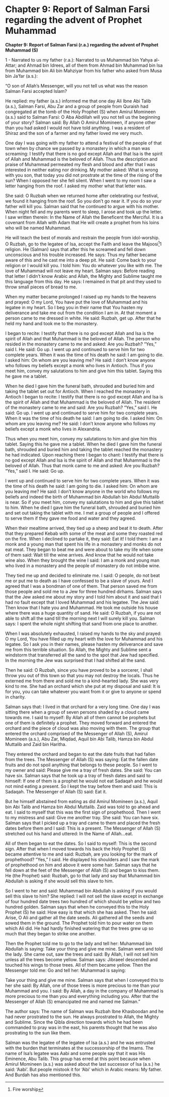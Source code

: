 Chapter 9: Report of Salman Farsi regarding the advent of Prophet Muhammad
==========================================================================

**Chapter 9: Report of Salman Farsi (r.a.) regarding the advent of
Prophet Muhammad (S)**

1 - Narrated to us my father (r.a.): Narrated to us Muhammad bin Yahya
al-Attar; and Ahmad bin Idrees, all of them from Ahmad bin Muhammad bin
Isa from Muhammad bin Ali bin Mahziyar from his father who asked from
Musa bin Ja’far (a.s.):

“O son of Allah’s Messenger, will you not tell us what was the reason
Salman Farsi accepted Islam?

He replied: my father (a.s.) informed me that one day Ali Ibne Abi Talib
(a.s.), Salman Farsi, Abu Zar and a group of people from Quraish had
congregated at the tomb of the Holy Prophet (S) when Amirul Momineen
(a.s.) said to Salman Farsi: O Aba Abdillah will you not tell us the
beginning of your story? Salman said: By Allah O Amirul Momineen, if
anyone other than you had asked I would not have told anything. I was a
resident of Shiraz and the son of a farmer and my father loved me very
much.

One day I was going with my father to attend a festival of the people of
that town when by chance we passed by a monastery in which a man was
screaming: I testify that there is no god except Allah and that Isa is
the spirit of Allah and Muhammad is the beloved of Allah. Thus the
description and praise of Muhammad permeated my flesh and blood and
after that I was interested in neither eating nor drinking. My mother
asked: What is wrong with you son, that today you did not prostrate at
the time of the rising of the sun? When I opposed her she fell silent.
When I went to my room I saw a letter hanging from the roof. I asked my
mother what that letter was.

She said: O Ruzbah when we returned home after celebrating our festival,
we found it hanging from the roof. So you don’t go near it. If you do so
your father will kill you. Salman said that he continued to argue with
his mother. When night fell and my parents went to sleep, I arose and
took up the letter. I saw written therein: In the Name of Allah the
Beneficent the Merciful. It is a covenant from Allah with Adam that He
will create a prophet from his loins who will be named Muhammad.

He will teach the best of morals and restrain the people from
idol-worship. O Ruzbah, go to the legatee of Isa, accept the Faith and
leave the Majoosi[^1]1 religion. He (Salman) says that after this he
screamed and fell down unconscious and his trouble increased. He says:
Thus my father became aware of this and he cast me into a deep pit. He
said: Come back to your religion or I would kill you. I told him: You do
whatever you like with me. The love of Muhammad will not leave my heart.
Salman says: Before reading that letter I didn’t know Arabic and Allah,
the Mighty and Sublime taught me this language from this day. He says: I
remained in that pit and they used to throw small pieces of bread to me.

When my matter became prolonged I raised up my hands to the heavens and
prayed: O my Lord, You have put the love of Muhammad and his legatee in
my heart. So I beg you in their name that You hasten my deliverance and
take me out from the condition I am in. At that moment a person came to
me dressed in white. He said: Ruzbah, get up. After that he held my hand
and took me to the monastery.

I began to recite: I testify that there is no god except Allah and Isa
is the spirit of Allah and that Muhammad is the beloved of Allah. The
person who resided in the monastery came to me and asked: Are you
Ruzbah? “Yes,” said I. He said: Go up. I went up and continued to serve
him for two complete years. When it was the time of his death he said: I
am going to die. I asked him: On whom are you leaving me? He said: I
don’t know anyone who follows my beliefs except a monk who lives in
Antioch. Thus if you meet him, convey my salutations to him and give him
this tablet. Saying this he gave me a tablet.

When he died I gave him the funeral bath, shrouded and buried him and
taking the tablet set out for Antioch. When I reached the monastery in
Antioch I began to recite: I testify that there is no god except Allah
and Isa is the spirit of Allah and that Muhammad is the beloved of
Allah. The resident of the monastery came to me and said: Are you
Ruzbah? “Yes,” said I. He said: Go up. I went up and continued to serve
him for two complete years. When it was the time of his death he said: I
am going to die. I asked him: On whom are you leaving me? He said: I
don’t know anyone who follows my beliefs except a monk who lives in
Alexandria.

Thus when you meet him, convey my salutations to him and give him this
tablet. Saying this he gave me a tablet. When he died I gave him the
funeral bath, shrouded and buried him and taking the tablet reached the
monastery he had indicated. Upon reaching there I began to chant: I
testify that there is no god except Allah and Isa is the spirit of Allah
and that Muhammad is the beloved of Allah. Thus that monk came to me and
asked: Are you Ruzbah? “Yes,” said I. He said: Go up.

I went up and continued to serve him for two complete years. When it was
the time of his death he said: I am going to die. I asked him: On whom
are you leaving me? He said: I don’t know anyone in the world who
follows my beliefs and indeed the birth of Muhammad bin Abdullah bin
Abdul Muttalib is near. So if you meet him, convey my salutations to him
and give this tablet to him. When he died I gave him the funeral bath,
shrouded and buried him and set out taking the tablet with me. I met a
group of people and I offered to serve them if they gave me food and
water and they agreed.

When their mealtime arrived, they tied up a sheep and beat it to death.
After that they prepared Kebab with some of the meat and some they
roasted red on the fire. When I declined to partake it, they said: Eat
it! I told them: I am a monk and a young man that spent his life in a
monastery and monks do not eat meat. They began to beat me and were
about to take my life when some of them said: Wait till the wine
arrives. And know that he would not take wine also. When they brought
the wine I said: I am a monk and young man who lived in a monastery and
the people of monastery do not imbibe wine.

They tied me up and decided to eliminate me. I said: O people, do not
beat me or put me to death as I have confessed to be a slave of yours.
And I agreed that I was a bondman of one of them. That person saved me
from those people and sold me to a Jew for three hundred dirhams. Salman
says that the Jew asked me about my story and I told him about it and
said that I had no fault except that I loved Muhammad and his legatee.
The Jew said: Then know that I hate you and Muhammad. He took me outside
his house where there was a huge quantity of sand. He said: O Ruzbah, if
you are not able to shift all the sand till the morning next I will
surely kill you. Salman says: I spent the whole night shifting that sand
from one place to another.

When I was absolutely exhausted, I raised my hands to the sky and
prayed: O my Lord, You have filled up my heart with the love for
Muhammad and his legatee. So I ask you in their names, please hasten my
deliverance and save me from this terrible situation. So Allah, the
Mighty and Sublime sent a windstorm that transferred all the sand to the
spot that Jew had specified. In the morning the Jew was surprised that I
had shifted all the sand.

Then he said: O Ruzbah, since you have proved to be a sorcerer, I shall
throw you out of this town so that you may not destroy the locals. Thus
he externed me from there and sold me to a kind-hearted lady. She was
very kind to me. She had an orchard which she put at my disposal and
said: It is for you, you can take whatever you want from it or give to
anyone or spend in charity.

Salman says that: I lived in that orchard for a very long time. One day
I was sitting there when a group of seven persons shaded by a cloud came
towards me. I said to myself: By Allah all of them cannot be prophets
but one of them is definitely a prophet. They moved forward and entered
the orchard and the piece of cloud was also moving with them. The group
that entered the orchard comprised of the Messenger of Allah (S), Amirul
Momineen (a.s.), Abu Zar, Miqdad, Aquil bin Abi Talib, Hamza bin Abdul
Muttalib and Zaid bin Haritha.

They entered the orchard and began to eat the date fruits that had
fallen from the trees. The Messenger of Allah (S) was saying: Eat the
fallen date fruits and do not spoil anything that belongs to these
people. So I went to my owner and said: Please give me a tray of fresh
dates. She said: You can have six. Salman says that he took up a tray of
fresh dates and said to himself: If one of them is a prophet he would
not eat Sadaqah and he would not mind eating a present. So I kept the
tray before them and said: This is Sadaqah. The Messenger of Allah (S)
said: Eat it.

But he himself abstained from eating as did Amirul Momineen (a.s.),
Aquil bin Abi Talib and Hamza bin Abdul Muttalib. Zaid was told to go
ahead and eat. I said to myself that this was the first sign of
prophethood. Then I went to my mistress and said: Give me another tray.
She said: You can have six. Salman says that I picked up a tray and came
to them and placed the fresh dates before them and I said: This is a
present. The Messenger of Allah (S) stretched out his hand and uttered:
In the Name of Allah…eat.

All of them began to eat the dates. So I said to myself: This is the
second sign. After that when I moved towards his back the Holy Prophet
(S) became attentive to me and said: Ruzbah, are you looking for the
mark of prophethood? “Yes,” I said. He displayed his shoulders and I saw
the mark of prophethood on him and above it were some hair. Salman says
that he fell down at the feet of the Messenger of Allah (S) and began to
kiss them. He (the Prophet) said: Ruzbah, go to that lady and say that
Muhammad bin Abdullah is asking if she would sell this slave to him.

So I went to her and said: Muhammad bin Abdullah is asking if you would
sell this slave to him? She replied: I will not sell the slave except in
exchange of four hundred date trees two hundred of which should be
yellow and two hundred golden. Salman says that when he conveyed this to
the Holy Prophet (S) he said: How easy is that which she has asked. Then
he said: Arise, O Ali and gather all the date seeds. Ali gathered all
the seeds and sowed them in the ground. The Prophet told him to pour
water on them which Ali did. He had hardly finished watering that the
trees grew up so much that they began to strike one another.

Then the Prophet told me to go to the lady and tell her: Muhammad bin
Abdullah is saying: Take your thing and give me mine. Salman went and
told the lady. She came out, saw the trees and said: By Allah, I will
not sell him unless all the trees become yellow. Salman says: Jibraeel
descended and touched his wings to those trees. All of them became
yellow. Then the Messenger told me: Go and tell her: Muhammad is saying:

Take your thing and give me mine. Salman says that when I conveyed this
to her she said: By Allah, one of those trees is more precious to me
than your Muhammad and you. I said: By Allah, a day in the company of
Muhammad is more precious to me than you and everything including you.
After that the Messenger of Allah (S) emancipated me and named me
Salman.”

The author says: The name of Salman was Ruzbah Ibne Khasboodan and he
had never prostrated to the sun. He always prostrated to Allah, the
Mighty and Sublime. Since the Qibla direction towards which he had been
commanded to pray was in the east, his parents thought that he was also
prostrating to the sun like them.

Salman was the legatee of the legatee of Isa (a.s.) and he was entrusted
with the burden that terminates at the successorship of the Imams. The
name of Isa’s legatee was Aabi and some people say that it was His
Eminence, Abu Talib. This group has erred at this point because when
Amirul Momineen (a.s.) was asked about the last successor of Isa (a.s.)
he said: ‘Aabi’. But people mistook it for ‘Abi’ which in Arabic means:
My father. And Burdah has also mentioned this.

[^1]: Fire worship


